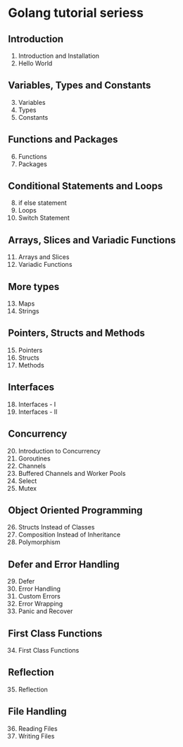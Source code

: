 # Golang tutorial seriess
## Introduction

1. Introduction and Installation
2. Hello World

## Variables, Types and Constants
3. Variables
4. Types
5. Constants

## Functions and Packages
6. Functions
7. Packages

## Conditional Statements and Loops
8. if else statement
9. Loops
10. Switch Statement

## Arrays, Slices and Variadic Functions
11. Arrays and Slices
12. Variadic Functions

## More types
13. Maps
14. Strings

## Pointers, Structs and Methods
15. Pointers
16. Structs
17. Methods

## Interfaces
18. Interfaces - I
19. Interfaces - II

## Concurrency
20. Introduction to Concurrency
21. Goroutines
22. Channels
23. Buffered Channels and Worker Pools
24. Select
25. Mutex

## Object Oriented Programming
26. Structs Instead of Classes
27. Composition Instead of Inheritance
28. Polymorphism

## Defer and Error Handling
29. Defer
30. Error Handling
31. Custom Errors
32. Error Wrapping
33. Panic and Recover

## First Class Functions
34. First Class Functions

## Reflection
35. Reflection

## File Handling
36. Reading Files
37. Writing Files
